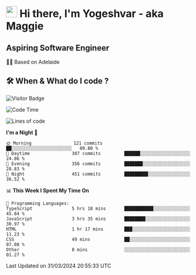 <h1><img src="https://emojis.slackmojis.com/emojis/images/1531849430/4246/blob-sunglasses.gif?1531849430" width="30"/> Hi there, I'm Yogeshvar - aka Maggie</h1>

## Aspiring Software Engineer
🏂🏻  Based on Adelaide 

## 🛠 When & What do I code ?  

![Visitor Badge](https://visitor-badge.feriirawann.repl.co?username=yogeshvar&repo=yogeshvar&label=Visitors&style=plastic&color=%23457BFF&contentType=svg)

<!--START_SECTION:waka-->
![Code Time](http://img.shields.io/badge/Code%20Time-2%2C787%20hrs%207%20mins-blue)

![Lines of code](https://img.shields.io/badge/From%20Hello%20World%20I%27ve%20Written-4.1%20million%20lines%20of%20code-blue)

**I'm a Night 🦉** 

```text
🌞 Morning                121 commits         ██░░░░░░░░░░░░░░░░░░░░░░░   09.80 % 
🌆 Daytime                307 commits         ██████░░░░░░░░░░░░░░░░░░░   24.86 % 
🌃 Evening                356 commits         ███████░░░░░░░░░░░░░░░░░░   28.83 % 
🌙 Night                  451 commits         █████████░░░░░░░░░░░░░░░░   36.52 % 
```


📊 **This Week I Spent My Time On** 

```text
💬 Programming Languages: 
TypeScript               5 hrs 18 mins       ███████████░░░░░░░░░░░░░░   45.84 % 
JavaScript               3 hrs 35 mins       ████████░░░░░░░░░░░░░░░░░   30.97 % 
HTML                     1 hr 17 mins        ███░░░░░░░░░░░░░░░░░░░░░░   11.23 % 
CSS                      49 mins             ██░░░░░░░░░░░░░░░░░░░░░░░   07.08 % 
Other                    8 mins              ░░░░░░░░░░░░░░░░░░░░░░░░░   01.27 % 
```


 Last Updated on 31/03/2024 20:55:33 UTC
<!--END_SECTION:waka-->
